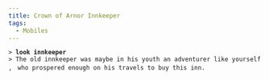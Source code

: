 ```yaml
---
title: Crown of Arnor Innkeeper
tags:
  - Mobiles
---
```

`> `**`look innkeeper`**
`> The old innkeeper was maybe in his youth an adventurer like yourself, `
`who prospered enough on his travels to buy this inn.`
